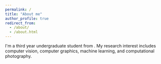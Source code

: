 ```yaml
---
permalink: /
title: "About me"
author_profile: true
redirect_from: 
  - /about/
  - /about.html
---
```


I'm a third year undergraduate student from . My research interest includes computer vision, computer graphics, machine learning, and computational photography.

